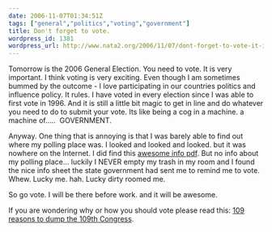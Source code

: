 ```yaml
---
date: 2006-11-07T01:34:51Z
tags: ["general","politics","voting","government"]
title: Don't forget to vote.
wordpress_id: 1381
wordpress_url: http://www.nata2.org/2006/11/07/dont-forget-to-vote-it-is-your-duty/
---
```


<p>Tomorrow is the 2006 General Election. You need to vote. It is very important. I think voting is very exciting. Even though I am sometimes bummed by the outcome - I love participating in our countries politics and influence policy. It rules. I have voted in every election since I was able to first vote in 1996. And it is still a little bit magic to get in line and do whatever you need to do to submit your vote. Its like being a cog in a machine. a machine of.....&nbsp; GOVERNMENT. </p> <p>Anyway. One thing that is annoying is that I was barely able to find out where my polling place was. I looked and looked and looked. but it was nowhere on the Internet. I did find this <a href="http://www.elections.il.gov/Downloads/VotingInformation/PDF/Illinois_Voter_Information.pdf">awesome info pdf</a>. But no info about my polling place... luckily I NEVER empty my trash in my room and I found the nice info sheet the state government had sent me to remind me to vote. Whew. Lucky me. hah. Lucky dirty roomed me. </p> <p>So go vote. I will be there before work. and it will be awesome. </p> <p>If you are wondering why or how you should vote please read this: <a href="http://thinkprogress.org/2006/11/06/109-congress/">109 reasons to dump the 109th Congress</a>.</p>
